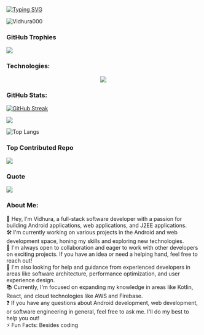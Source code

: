 [![Typing SVG](https://readme-typing-svg.demolab.com?font=Fira+Code&pause=1000&color=F7F7F7&center=true&random=false&width=1000&lines=Hey%2C+I'm+Vidhura+Neethika;I'm+BEng+(Hons)+Software+Engineering+Undergraduate)](https://git.io/typing-svg)

<p align="left"> <img src="https://komarev.com/ghpvc/?username=Vidhura000&label=Profile%20views&color=0e75b6&style=flat" alt="Vidhura000" /> </p>

### GitHub Trophies
![](https://github-profile-trophy.vercel.app/?username=Vidhura000&bg_color=0d1117&no-frame=true&no-bg=false&margin-w=4)


###  Technologies:
<p align="center">
  <a href="https://skillicons.dev">
    <img src="https://skillicons.dev/icons?i=androidstudio,idea,vscode,visualstudio,postman,angular,angular,c,cpp,cloudflare,codepen,css,docker,firebase,gcp,git,github,gitlab,html,java,js,kotlin,laravel,maven,nodejs,php,py,react,replit,stackoverflow,tailwind,unity,ae,au,ai,ps,pr,xd,figma" />
  </a>
</p>

<p align="center">

###  GitHub Stats:
[![GitHub Streak](https://streak-stats.demolab.com?user=vidhura000&theme=github-dark&hide_border=true)](https://git.io/streak-stats)
<br/>

![](https://github-readme-stats.vercel.app/api?username=vidhura000&show_icons=true&bg_color=0d1117&title_color=39d353&text_color=ffffff&hide_border=true&icon_color=39d353)
<br/>

![Top Langs](https://github-readme-stats.vercel.app/api/top-langs/?username=vidhura000&layout=donut&langs_count=8&bg_color=0d1117&title_color=39d353&text_color=ffffff&hide_border=true&icon_color=39d353)

### Top Contributed Repo
![](https://github-contributor-stats.vercel.app/api?username=Vidhura000&limit=5&bg_color=0d1117&title_color=39d353&text_color=ffffff&hide_border=true&icon_color=39d353&combine_all_yearly_contributions=true)

### Quote
![](https://quotes-github-readme.vercel.app/api?type=vetical&bg_color=0d1117&title_color=39d353&text_color=ffffff&hide_border=true&icon_color=39d353)

### About Me:
👋 Hey, I'm Vidhura, a full-stack software developer with a passion for building Android applications, web applications, and J2EE applications.<br>🛠️ I'm currently working on various projects in the Android and web development space, honing my skills and exploring new technologies.<br>🤝 I'm always open to collaboration and eager to work with other developers on exciting projects. If you have an idea or need a helping hand, feel free to reach out!<br>🙏 I'm also looking for help and guidance from experienced developers in areas like software architecture, performance optimization, and user experience design.<br>📚 Currently, I'm focused on expanding my knowledge in areas like Kotlin, React, and cloud technologies like AWS and Firebase.<br>❓ If you have any questions about Android development, web development, or software engineering in general, feel free to ask me. I'll do my best to help you out!<br>⚡ Fun Facts: Besides coding

</p>